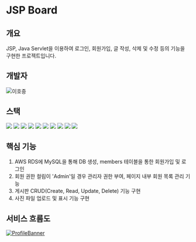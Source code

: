 # JSP Board

개요
---
JSP, Java Servlet을 이용하여 로그인, 회원가입, 글 작성, 삭제 및 수정 등의 기능을 구현한 프로젝트입니다.


개발자
---
![이호중](https://github.com/romero9919/)


스택
---
![](https://img.shields.io/badge/Java%20-%232370ED.svg?style=for-the-badge&logoColor=white)
![](https://img.shields.io/badge/SQL-9945FF.svg?style=for-the-badge&logoColor=white)
![](https://img.shields.io/badge/JavaScript%20-%23F7DF1E.svg?style=for-the-badge&logo=javascript&logoColor=black)
![](https://img.shields.io/badge/HTML5%20-%23E34F26.svg?style=for-the-badge&logo=html5&logoColor=white)
![](https://img.shields.io/badge/CSS%20-%231572B6.svg?style=for-the-badge&logo=css3&logoColor=white)
![](https://img.shields.io/badge/jQuery-0769AD.svg?style=for-the-badge&logo=jQuery&logoColor=white)
![](https://img.shields.io/badge/Bootstrap-7952B3.svg?style=for-the-badge&logo=Bootstrap&logoColor=white)
![](https://img.shields.io/badge/Linux-FCC624?style=for-the-badge&logo=linux&logoColor=black) 
![](https://img.shields.io/badge/Ubuntu-E95420?style=for-the-badge&logo=Ubuntu&logoColor=white)
![](https://img.shields.io/badge/AWS-FF9900?style=for-the-badge&logo=AmazonAWS&logoColor=white)


핵심 기능
---
1. AWS RDS에 MySQL을 통해 DB 생성, members 테이블을 통한 회원가입 및 로그인
2. 회원 권한 컬림이 'Admin'일 경우 관리자 권한 부여, 페이지 내부 회원 목록 관리 기능
3. 게시판 CRUD(Create, Read, Update, Delete) 기능 구현
4. 사진 파일 업로드 및 표시 기능 구현


서비스 흐름도
---
[![ProfileBanner](https://musicart.co.kr/img/jspboard_gui.png)]()
